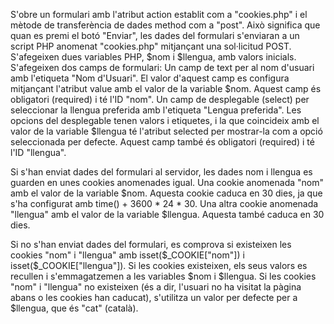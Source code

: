 S'obre un formulari amb l'atribut action establit com a "cookies.php" i el mètode de transferència de dades method com a "post". 
Això significa que quan es premi el botó "Enviar", les dades del formulari s'enviaran a un script PHP anomenat "cookies.php" mitjançant una sol·licitud POST.
S'afegeixen dues variables PHP, $nom i $llengua, amb valors inicials.
S'afegeixen dos camps de formulari:
Un camp de text per al nom d'usuari amb l'etiqueta "Nom d'Usuari". El valor d'aquest camp es configura mitjançant l'atribut value 
amb el valor de la variable $nom. Aquest camp és obligatori (required) i té l'ID "nom".
Un camp de desplegable (select) per seleccionar la llengua preferida amb l'etiqueta "Lengua preferida". Les opcions del desplegable tenen valors i etiquetes, i la que coincideix amb el valor de la variable $llengua té l'atribut selected per mostrar-la com a opció seleccionada per defecte. 
Aquest camp també és obligatori (required) i té l'ID "llengua".

Si s'han enviat dades del formulari al servidor, les dades nom i llengua es guarden en unes cookies anomenades igual.
Una cookie anomenada "nom" amb el valor de la variable $nom. Aquesta cookie caduca en 30 dies, ja que s'ha configurat 
amb time() + 3600 * 24 * 30.
Una altra cookie anomenada "llengua" amb el valor de la variable $llengua. Aquesta també caduca en 30 dies.

Si no s'han enviat dades del formulari, es comprova si existeixen les cookies "nom" i "llengua" amb isset($_COOKIE["nom"]) i 
isset($_COOKIE["llengua"]). Si les cookies existeixen, els seus valors es recullen i s'emmagatzemen a les variables $nom i $llengua.
Si les cookies "nom" i "llengua" no existeixen (és a dir, l'usuari no ha visitat la pàgina abans o les cookies han caducat), 
s'utilitza un valor per defecte per a $llengua, que és "cat" (català).
